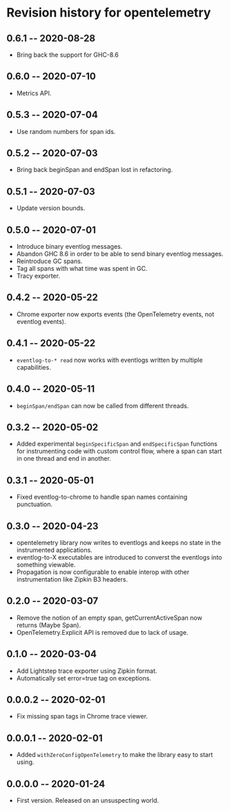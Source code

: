 # Revision history for opentelemetry

## 0.6.1 -- 2020-08-28

* Bring back the support for GHC-8.6

## 0.6.0 -- 2020-07-10

* Metrics API.

## 0.5.3 -- 2020-07-04

* Use random numbers for span ids.

## 0.5.2 -- 2020-07-03

* Bring back beginSpan and endSpan lost in refactoring.

## 0.5.1 -- 2020-07-03

* Update version bounds.

## 0.5.0 -- 2020-07-01

* Introduce binary eventlog messages.
* Abandon GHC 8.6 in order to be able to send binary eventlog messages.
* Reintroduce GC spans.
* Tag all spans with what time was spent in GC.
* Tracy exporter.

## 0.4.2 -- 2020-05-22

* Chrome exporter now exports events (the OpenTelemetry events, not eventlog events).

## 0.4.1 -- 2020-05-22

* `eventlog-to-* read` now works with eventlogs written by multiple capabilities.

## 0.4.0 -- 2020-05-11

* `beginSpan/endSpan` can now be called from different threads.

## 0.3.2 -- 2020-05-02

* Added experimental `beginSpecificSpan` and `endSpecificSpan` functions for instrumenting
  code with custom control flow, where a span can start in one thread and end in another.

## 0.3.1 -- 2020-05-01

* Fixed eventlog-to-chrome to handle span names containing punctuation.

## 0.3.0 -- 2020-04-23

* opentelemetry library now writes to eventlogs and keeps no state in the instrumented applications.
* eventlog-to-X executables are introduced to converst the eventlogs into something viewable.
* Propagation is now configurable to enable interop with other instrumentation like Zipkin B3 headers.

## 0.2.0 -- 2020-03-07

* Remove the notion of an empty span, getCurrentActiveSpan now returns (Maybe Span).
* OpenTelemetry.Explicit API is removed due to lack of usage.

## 0.1.0 -- 2020-03-04

* Add Lightstep trace exporter using Zipkin format.
* Automatically set error=true tag on exceptions.

## 0.0.0.2 -- 2020-02-01

* Fix missing span tags in Chrome trace viewer.

## 0.0.0.1 -- 2020-02-01

* Added `withZeroConfigOpenTelemetry` to make the library easy to start using.

## 0.0.0.0 -- 2020-01-24

* First version. Released on an unsuspecting world.
